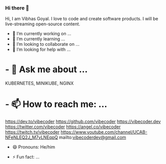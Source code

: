 ### Hi there 👋

Hi, I am Vibhas Goyal. I love to code and create software products. I will be live-streaming open-source content.

- 🔭 I’m currently working on ...
- 🌱 I’m currently learning ...
- 👯 I’m looking to collaborate on ...
- 🤔 I’m looking for help with ...

# - 💬 Ask me about ...
KUBERNETES, MINIKUBE, NGINX

# - 📫 How to reach me: ...

https://dev.to/vibecoder
https://github.com/vibecoder
https://vibecoder.dev
https://twitter.com/vibecoder
https://angel.co/vibecoder
https://twitch.tv/vibecoder
https://www.youtube.com/channel/UCAB-NFeNLEQ2J_M7vLNEqpQ
mailto:vibecoderdev@gmail.com

- 😄 Pronouns: He/him

- ⚡ Fun fact: ...

